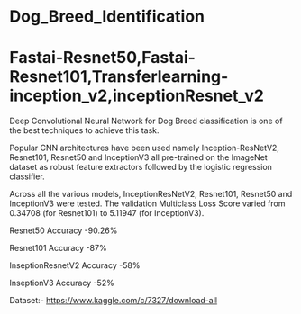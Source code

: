 # Dog_Breed_Identification 
# Fastai-Resnet50,Fastai-Resnet101,Transferlearning-inception_v2,inceptionResnet_v2

Deep Convolutional Neural Network for Dog Breed classification is one of the best techniques to achieve this task.

Popular CNN architectures have been used namely Inception-ResNetV2, Resnet101, Resnet50 and InceptionV3 all pre-trained on the ImageNet dataset as robust feature extractors followed by the logistic regression classifier.


Across all the various models, InceptionResNetV2,
Resnet101, Resnet50 and InceptionV3 were tested. The
validation Multiclass Loss Score varied from 0.34708 (for
Resnet101) to 5.11947 (for InceptionV3).

Resnet50
  Accuracy -90.26%
  
Resnet101
  Accuracy -87%
  
InseptionResnetV2
  Accuracy -58%
  
InseptionV3
  Accuracy -52%
  
  Dataset:-
    https://www.kaggle.com/c/7327/download-all
  
